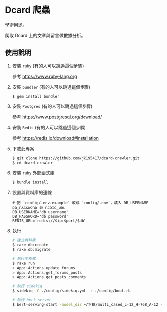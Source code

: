 # Dcard 爬蟲

學術用途。

爬取 Dcard 上的文章與留言做數據分析。

## 使用說明

1.  安裝 `ruby` (有的人可以跳過這個步驟)

    參考 <https://www.ruby-lang.org>

2.  安裝 `bundler` (有的人可以跳過這個步驟)

    ```bash
    $ gem install bundler
    ```

3.  安裝 `Postgres` (有的人可以跳過這個步驟)

    參考 <https://www.postgresql.org/download/>

4.  安裝 `Redis` (有的人可以跳過這個步驟)

    參考 <https://redis.io/download#installation>

5.  下載此專案

    ```bash
    $ git clone https://github.com/jk195417/dcard-crawler.git
    $ cd dcard-crawler
    ```

6.  安裝 `ruby` 外部函式庫

    ```bash
    $ bundle install
    ```

7.  設置與資料庫的連線

    ```env
    # 把 `config/.env.example` 改成 `config/.env`，填入 DB_USERNAME DB_PASSWORD 與 REDIS_URL
    DB_USERNAME='db username'
    DB_PASSWORD='db password'
    REDIS_URL='redis://$ip:$port/$db'
    ```

8.  執行

    ```bash
    # 建立資料庫
    $ rake db:create
    $ rake db:migrate

    # 執行主程式
    $ rake run
    > App::Actions.update_forums
    > App::Actions.get_forums_posts
    > App::Actions.get_posts_comments

    # 執行 sidekiq
    $ sidekiq -C ./config/sidekiq.yml -r ./config/boot.rb

    # 執行 bert server
    $ bert-serving-start -model_dir ~/下載/multi_cased_L-12_H-768_A-12 -num_worker=2
    ```
